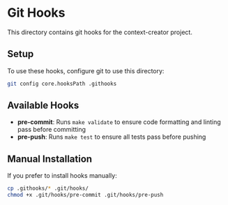 # Git Hooks

This directory contains git hooks for the context-creator project.

## Setup

To use these hooks, configure git to use this directory:

```bash
git config core.hooksPath .githooks
```

## Available Hooks

- **pre-commit**: Runs `make validate` to ensure code formatting and linting pass before committing
- **pre-push**: Runs `make test` to ensure all tests pass before pushing

## Manual Installation

If you prefer to install hooks manually:

```bash
cp .githooks/* .git/hooks/
chmod +x .git/hooks/pre-commit .git/hooks/pre-push
```